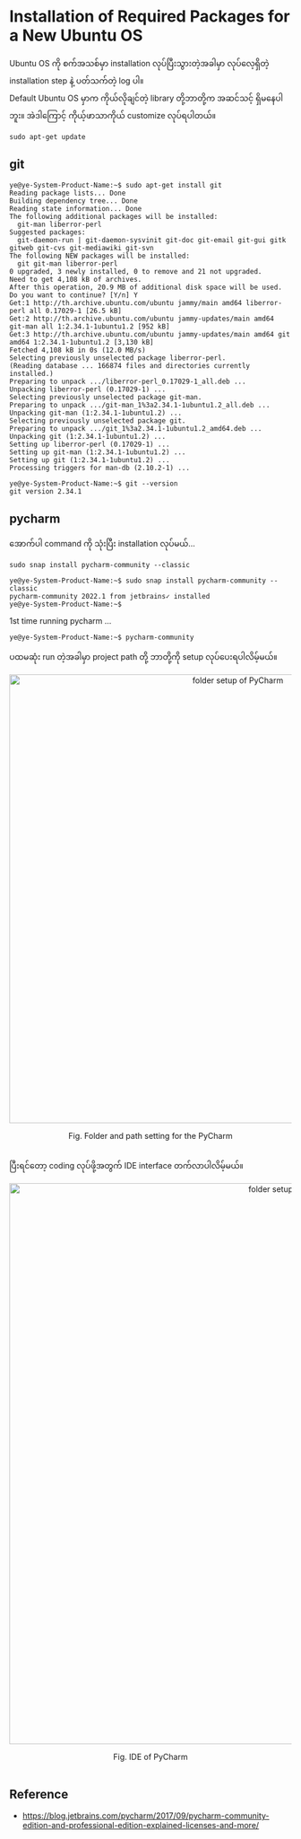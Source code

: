 # Installation of Required Packages for a New Ubuntu OS

Ubuntu OS ကို စက်အသစ်မှာ installation လုပ်ပြီးသွားတဲ့အခါမှာ လုပ်လေ့ရှိတဲ့ installation step နဲ့ ပတ်သက်တဲ့ log ပါ။  
Default Ubuntu OS မှာက ကိုယ်လိုချင်တဲ့ library တို့ဘာတို့က အဆင်သင့် ရှိမနေပါဘူး။ အဲဒါကြောင့် ကိုယ့်ဖာသာကိုယ် customize လုပ်ရပါတယ်။  

```
sudo apt-get update  
```

## git

```
ye@ye-System-Product-Name:~$ sudo apt-get install git
Reading package lists... Done
Building dependency tree... Done
Reading state information... Done
The following additional packages will be installed:
  git-man liberror-perl
Suggested packages:
  git-daemon-run | git-daemon-sysvinit git-doc git-email git-gui gitk gitweb git-cvs git-mediawiki git-svn
The following NEW packages will be installed:
  git git-man liberror-perl
0 upgraded, 3 newly installed, 0 to remove and 21 not upgraded.
Need to get 4,108 kB of archives.
After this operation, 20.9 MB of additional disk space will be used.
Do you want to continue? [Y/n] Y
Get:1 http://th.archive.ubuntu.com/ubuntu jammy/main amd64 liberror-perl all 0.17029-1 [26.5 kB]
Get:2 http://th.archive.ubuntu.com/ubuntu jammy-updates/main amd64 git-man all 1:2.34.1-1ubuntu1.2 [952 kB]
Get:3 http://th.archive.ubuntu.com/ubuntu jammy-updates/main amd64 git amd64 1:2.34.1-1ubuntu1.2 [3,130 kB]
Fetched 4,108 kB in 0s (12.0 MB/s)
Selecting previously unselected package liberror-perl.
(Reading database ... 166874 files and directories currently installed.)
Preparing to unpack .../liberror-perl_0.17029-1_all.deb ...
Unpacking liberror-perl (0.17029-1) ...
Selecting previously unselected package git-man.
Preparing to unpack .../git-man_1%3a2.34.1-1ubuntu1.2_all.deb ...
Unpacking git-man (1:2.34.1-1ubuntu1.2) ...
Selecting previously unselected package git.
Preparing to unpack .../git_1%3a2.34.1-1ubuntu1.2_amd64.deb ...
Unpacking git (1:2.34.1-1ubuntu1.2) ...
Setting up liberror-perl (0.17029-1) ...
Setting up git-man (1:2.34.1-1ubuntu1.2) ...
Setting up git (1:2.34.1-1ubuntu1.2) ...
Processing triggers for man-db (2.10.2-1) ...
```

```
ye@ye-System-Product-Name:~$ git --version
git version 2.34.1
```

##  pycharm

အောက်ပါ command ကို သုံးပြီး installation လုပ်မယ်...  

```
sudo snap install pycharm-community --classic
```

```
ye@ye-System-Product-Name:~$ sudo snap install pycharm-community --classic
pycharm-community 2022.1 from jetbrains✓ installed
ye@ye-System-Product-Name:~$
```

1st time running pycharm ...  

```
ye@ye-System-Product-Name:~$ pycharm-community 
```

ပထမဆုံး run တဲ့အခါမှာ project path တို့ ဘာတို့ကို setup လုပ်ပေးရပါလိမ့်မယ်။  

<p align="center">
<img src="https://github.com/ye-kyaw-thu/error-overflow/blob/master/fig/pycharm-1.png" alt="folder setup of PyCharm" width="800"/> </p>  
<div align="center">
  Fig. Folder and path setting for the PyCharm <br />
</div> 

<br />

ပြီးရင်တော့ coding လုပ်ဖို့အတွက် IDE interface တက်လာပါလိမ့်မယ်။  

<p align="center">
<img src="https://github.com/ye-kyaw-thu/error-overflow/blob/master/fig/pycharm-2.png" alt="folder setup of PyCharm" width="1000"/> </p>  
<div align="center">
  Fig. IDE of PyCharm <br />
</div> 

<br />

## 

## Reference

- https://blog.jetbrains.com/pycharm/2017/09/pycharm-community-edition-and-professional-edition-explained-licenses-and-more/


